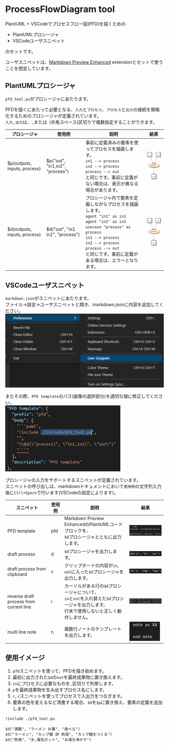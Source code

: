 # ProcessFlowDiagram tool
PlantUML + VSCodeでプロセスフロー図(PFD)を描くための
- PlantUMLプロシージャ
- VSCodeユーザスニペット

のセットです。

ユーザスニペットは、[Markdown Preview Enhanced](https://shd101wyy.github.io/markdown-preview-enhanced/#/) extensionとセットで使うことを想定しています。

## PlantUMLプロシージャ
`pfd_tool.pu`がプロシージャにあたります。

PFDを描くにあたって必要となる、`入力`と`プロセス`、`プロセス`と`出力`の接続を簡略化するためのプロシージャが定義されています。  
`入力`, `出力`は、`,`または` `(半角スペース)区切りで複数指定することができます。

|プロシージャ|使用例|説明|結果|
|---|---|---|---|
|$p(outputs, inputs, process)|$p("out", "in1,in2", "process")|事前に定義済みの要素を使ってプロセスを描画します。<br>```in1 --> process```<br>```in2 --> process```<br>```process --> out```<br>と同じです。事前に定義がない場合は、表示が異なる場合があります。|![p_sample](./image/2021-03-29-22-43-13.png)|
|$d(outputs, inputs, process)|$d("out", "in1 in2", "process")|プロシージャ内で要素を定義しながらプロセスを描画します。<br>```agent "in1" as in1```<br>```agent "in2" as in2```<br>```usecase "process" as process```<br>```in1 --> process```<br>```in2 --> process```<br>```process --> out```<br>と同じです。事前に定義がある場合は、エラーとなります。|![p_sample](./image/2021-03-29-22-43-13.png)|


## VSCodeユーザスニペット
`markdown.json`がスニペットにあたります。  
ファイル->設定->ユーザスニペットと開き、markdown.jsonに内容を追加してください。  
![](./image/2021-03-29-22-54-16.png) 

またその際、`PFD template`のパス(画像の選択部分)を適切な値に修正してください。  
![](./image/2021-03-29-22-56-12.png)

プロシージャの入力をサポートするスニペットが定義されています。  
スニペットの呼び出しは、markdownドキュメントにおいて`使用例`の文字列入力後に`Ctrl+Space`で行います(VSCodeの設定によります)。

|スニペット|使用例|説明|結果|
|---|---|---|---|
|PFD template|pfd|Markdown Preview EnhancedのPlantUMLコードブロックを、<br>`$d`プロシージャとともに出力します。|![](./image/2021-03-29-23-09-35.png)|
|draft process|d|`$d`プロシージャを出力します。|![](./image/2021-03-29-23-11-30.png)|
|draft process from clipboard|c|クリップボードの内容が`in`, `out`に入った`$d`プロシージャを出力します。|![](./image/2021-03-29-23-13-21.png)|
|reverse draft process from current line|r|カーソルがある行の`$d`プロシージャについて、<br>`in`と`out`を入れ替えた`$d`プロシージャを出力します。<br>行末で使用しないと正しく動作しません。|![](./image/2021-03-29-23-17-22.png)|
|multi line note|n|複数行ノートのテンプレートを出力します。|![](./image/2021-03-30-21-39-29.png)|


## 使用イメージ
1. `pfd`スニペットを使って、PFDを描き始めます。
1. 最初に出力された`$d`の`out`を最終成果物に置き換えます。
1. `in`にプロセスに必要なものを`,`区切りで列挙します。
1. `p`を最終成果物を生み出すプロセス名にします。
1. `r`, `c`スニペットを使ってプロセスで入出力をつなぎます。
1. 要素の色を変えるなど清書する場合、`$d`を`$p`に置き換え、要素の定義を追加します。

```puml
!include ./pfd_tool.pu

$d("満腹", "ラーメン お箸", "食べる")
$d("ラーメン", "カップ麺 卵 熱湯", "カップ麺をつくる")
$d("熱湯", "水,電気ポット", "お湯を沸かす")

```
